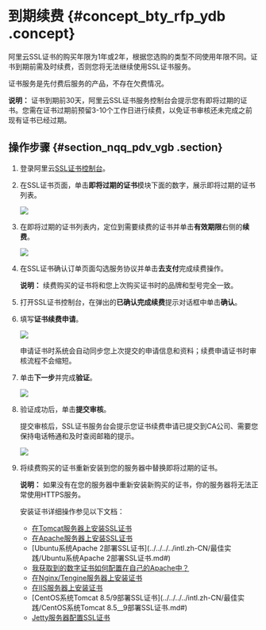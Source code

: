 # 到期续费 {#concept_bty_rfp_ydb .concept}

阿里云SSL证书的购买年限为1年或2年，根据您选购的类型不同使用年限不同。证书到期前需及时续费，否则您将无法继续使用SSL证书服务。

证书服务是先付费后服务的产品，不存在欠费情况。

**说明：** 证书到期前30天，阿里云SSL证书服务控制台会提示您有即将过期的证书。您需在证书过期前预留3-10个工作日进行续费，以免证书审核还未完成之前现有证书已经过期。

## 操作步骤 {#section_nqq_pdv_vgb .section}

1.  登录阿里云[SSL证书控制台](https://yundunnext.console.aliyun.com/?p=cas#/overview/cn-hangzhou)。
2.  在SSL证书页面，单击**即将过期的证书**模块下面的数字，展示即将过期的证书列表。

    ![](http://static-aliyun-doc.oss-cn-hangzhou.aliyuncs.com/assets/img/13562/155843866647702_zh-CN.png)

3.  在即将过期的证书列表内，定位到需要续费的证书并单击**有效期限**右侧的**续费**。

    ![](http://static-aliyun-doc.oss-cn-hangzhou.aliyuncs.com/assets/img/13562/155843866647721_zh-CN.png)

4.  在SSL证书确认订单页面勾选服务协议并单击**去支付**完成续费操作。

    **说明：** 续费购买的证书将和您上次购买证书时的品牌和型号完全一致。

5.  打开SSL证书控制台，在弹出的**已确认完成续费**提示对话框中单击**确认**。
6.  填写**证书续费申请**。

    ![](http://static-aliyun-doc.oss-cn-hangzhou.aliyuncs.com/assets/img/13562/155843866647723_zh-CN.png)

    申请证书时系统会自动同步您上次提交的申请信息和资料；续费申请证书时审核流程不会缩短。

7.  单击**下一步**并完成**验证**。

    ![](http://static-aliyun-doc.oss-cn-hangzhou.aliyuncs.com/assets/img/13562/155843866647725_zh-CN.png)

8.  验证成功后，单击**提交审核**。

    提交审核后，SSL证书服务台会提示您证书续费申请已提交到CA公司、需要您保持电话畅通和及时查阅邮箱的提示。

    ![](http://static-aliyun-doc.oss-cn-hangzhou.aliyuncs.com/assets/img/13562/155843866747727_zh-CN.png)

9.  将续费购买的证书重新安装到您的服务器中替换即将过期的证书。

    **说明：** 如果没有在您的服务器中重新安装新购买的证书，你的服务器将无法正常使用HTTPS服务。

    安装证书详细操作参见以下文档：

    -   [在Tomcat服务器上安装SSL证书](../../../../intl.zh-CN/用户指南/下载证书并安装到其他服务器/Tomcat服务器安装SSL证书/安装PFX格式证书.md#)
    -   [在Apache服务器上安装SSL证书](../../../../intl.zh-CN/用户指南/下载证书并安装到其他服务器/在Apache服务器上安装SSL证书.md#)
    -   [Ubuntu系统Apache 2部署SSL证书](../../../../intl.zh-CN/最佳实践/Ubuntu系统Apache 2部署SSL证书.md#)
    -   [我获取到的数字证书如何配置在自己的Apache中？](../../../../intl.zh-CN/常见问题/常见问题/我获取到的数字证书如何配置在自己的Apache中？.md#)
    -   [在Nginx/Tengine服务器上安装证书](../../../../intl.zh-CN/用户指南/下载证书并安装到其他服务器/在Nginx__Tengine服务器上安装证书.md#)
    -   [在IIS服务器上安装证书](../../../../intl.zh-CN/用户指南/下载证书并安装到其他服务器/在IIS服务器上安装证书.md#)
    -   [CentOS系统Tomcat 8.5/9部署SSL证书](../../../../intl.zh-CN/最佳实践/CentOS系统Tomcat 8.5__9部署SSL证书.md#)
    -   [Jetty服务器配置SSL证书](../../../../intl.zh-CN/常见问题/常见问题/Jetty服务器配置SSL证书.md#)

